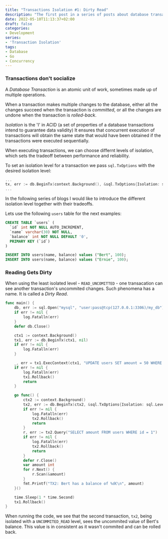 ```yaml
---
title: "Transactions Isolation #1: Dirty Read"
description: "The first post in a series of posts about database transactions and isolation levels. This one is about read uncommited and dirty reads."
date: 2022-05-10T11:13:37+02:00
draft: false
categories: 
- Development
series:
- 'Transaction Isolation'
tags:
- Database
- Go
- Concurrency
---
```

### Transactions don't socialize

A _Database Transaction_ is an atomic unit of work, sometimes made up of multiple operations.

When a transaction makes multiple changes to the database, either all the changes succeed when the transaction is _committed_, or all the changes are undone when the transaction is _rolled-back_.

_Isolation_ is the 'I' in ACID (a set of properties of a database transactions intend to guarantee data validity)
It ensures that concurrent execution of transactions will obtain the same state that would have been obtained if the transactions were executed sequentially. 

When executing transactions, we can choose differnt levels of isolation, which sets the tradeoff between performance and reliability.

To set an isolation level for a transaction we pass `sql.TxOptions` with the desired isolation level:

```go
...
tx, err := db.BeginTx(context.Background(), &sql.TxOptions{Isolation: sql.LevelReadUncommitted})
...
```


In the following series of blogs I would like to introduce the different isolation level together with their tradeoffs.

Lets use the following `users` table for the next examples:

```sql
CREATE TABLE `users` (
  `id` int NOT NULL AUTO_INCREMENT,
  `name` varchar(30) NOT NULL,
  `balance` int NOT NULL DEFAULT '0',
  PRIMARY KEY (`id`)
)

INSERT INTO users(name, balance) values ("Bert", 100);
INSERT INTO users(name, balance) values ("Ernie", 100);
```

### Reading Gets Dirty
When using the least isolated level - `READ_UNCOMITTED` - one transacation can see another transaction's uncommited changes.
Such phenomena has a name. It is called a _Dirty Read_.

```go
func main() {
	db, err := sql.Open("mysql", "user:pass@tcp(127.0.0.1:3306)/my_db")
	if err != nil {
		log.Fatalln(err)
	}
	defer db.Close()

	ctx1 := context.Background()
	tx1, err := db.BeginTx(ctx1, nil)
	if err != nil {
		log.Fatalln(err)
	}

	_, err = tx1.ExecContext(ctx1, "UPDATE users SET amount = 50 WHERE name = 'Bert'")
	if err != nil {
		log.Fatalln(err)
		tx1.Rollback()
		return
	}

	go func() {
		ctx2 := context.Background()
		tx2, err := db.BeginTx(ctx2, &sql.TxOptions{Isolation: sql.LevelReadUncommitted})
		if err != nil {
			log.Fatalln(err)
			tx2.Rollback()
			return
		}
		r, err := tx2.Query("SELECT amount FROM users WHERE id = 1")
		if err != nil {
			log.Fatalln(err)
			tx2.Rollback()
			return
		}
		defer r.Close()
		var amount int
		for r.Next() {
			r.Scan(&amount)
		}
		fmt.Printf("TX2: Bert has a balance of %d€\n", amount)
	}()

	time.Sleep(1 * time.Second)
	tx1.Rollback()
}
```

When running the code, we see that the second transaction, `tx2`, being isolated with a `UNCOMMITED_READ` level, sees the uncommited value of Bert's balance. This value is in consistent as it wasn't commited and can be rolled back.